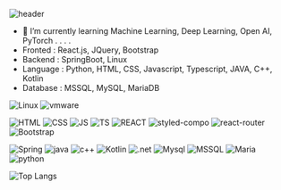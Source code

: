 


![header](https://capsule-render.vercel.app/api?type=waving&color=gradient&height=100&section=header&fontSize=50&animation=blink)

<!-- [![GitHub Streak](https://streak-stats.demolab.com?user=jinkyeongk&theme=dark&hide_border=true)](https://git.io/streak-stats) -->

- 🌱 I’m currently learning Machine Learning, Deep Learning, Open AI, PyTorch . . . .
- Fronted : React.js, JQuery, Bootstrap
- Backend : SpringBoot, Linux
- Language : Python, HTML, CSS, Javascript, Typescript, JAVA, C++, Kotlin
- Database : MSSQL, MySQL, MariaDB
  

<!-- ![LinkedIn](https://img.shields.io/badge/LinkedIn-0077B5?style=for-the-badge&logo=linkedin&logoColor=white) -->

![Linux](https://img.shields.io/badge/Linux-000?style=for-the-badge&logo=linux&logoColor=white)
![vmware](https://img.shields.io/badge/VMware-607078?logo=vmware&logoColor=white&style=for-the-badge)

![HTML](https://img.shields.io/badge/HTML-E34F26?style=for-the-badge&logo=html5&logoColor=white)
![CSS](https://img.shields.io/badge/CSS-CC6699?&style=for-the-badge&logo=css3&logoColor=white)
![JS](https://img.shields.io/badge/JavaScript-F7DF1E?style=for-the-badge&logo=JavaScript&logoColor=white)
![TS](https://img.shields.io/badge/TypeScript-007ACC?style=for-the-badge&logo=typescript&logoColor=white)
![REACT](https://img.shields.io/badge/React-20232A?style=for-the-badge&logo=react&logoColor=61DAFB)
![styled-compo](https://img.shields.io/badge/styled--components-DB7093?style=for-the-badge&logo=styled-components&logoColor=white)
![react-router](https://img.shields.io/badge/React_Router-CA4245?style=for-the-badge&logo=react-router&logoColor=white)
![Bootstrap](https://img.shields.io/badge/Bootstrap-563D7C?style=for-the-badge&logo=bootstrap&logoColor=white)

![Spring](https://img.shields.io/badge/Spring-6DB33F?style=for-the-badge&logo=spring&logoColor=white)
![java](https://img.shields.io/badge/Java-ED8B00?style=for-the-badge&logo=openjdk&logoColor=white)
![c++](https://img.shields.io/badge/C%2B%2B-00599C?style=for-the-badge&logo=c%2B%2B&logoColor=white)
![Kotlin](https://img.shields.io/badge/Kotlin-0095D5?&style=for-the-badge&logo=kotlin&logoColor=white)
![.net](https://img.shields.io/badge/.NET-5C2D91?style=for-the-badge&logo=.net&logoColor=white)
![Mysql](https://img.shields.io/badge/MySQL-00000F?style=for-the-badge&logo=mysql&logoColor=white)
![MSSQL](https://img.shields.io/badge/Microsoft_SQL_Server-CC2927?style=for-the-badge&logo=microsoft-sql-server&logoColor=white)
![Maria](https://img.shields.io/badge/MariaDB-003545?style=for-the-badge&logo=mariadb&logoColor=white)
![python](https://img.shields.io/badge/Python-3776AB?style=for-the-badge&logo=python&logoColor=white)

  ![Top Langs](https://github-readme-stats.vercel.app/api/top-langs/?username=jinkyeongk&layout=donut-vertical)

  <!-- Github Score 
   ![Jinkyeong's GitHub stats](https://github-readme-stats.vercel.app/api?username=jinkyeongk&theme=dracula) -->

